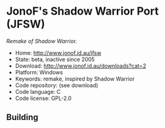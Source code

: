 # JonoF's Shadow Warrior Port (JFSW)

_Remake of Shadow Warrior._

- Home: http://www.jonof.id.au/jfsw
- State: beta, inactive since 2005
- Download: http://www.jonof.id.au/downloads?cat=2
- Platform: Windows
- Keywords: remake, inspired by Shadow Warrior
- Code repository: (see download)
- Code language: C
- Code license: GPL-2.0

## Building
